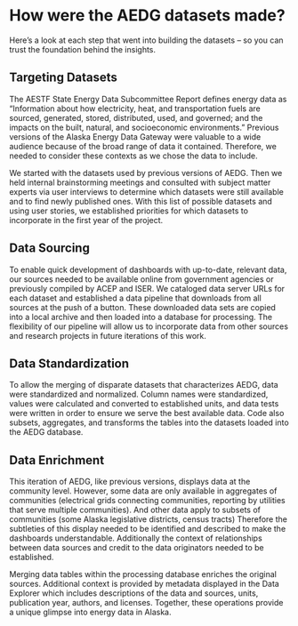 # How were the AEDG datasets made?

Here’s a look at each step that went into building the datasets – so you can trust the foundation behind the insights.

## Targeting Datasets

The AESTF State Energy Data Subcommittee Report defines energy data as “Information about how electricity, heat, and transportation fuels are sourced, generated, stored, distributed, used, and governed; and the impacts on the built, natural, and socioeconomic environments.” Previous versions of the Alaska Energy Data Gateway were valuable to a wide audience because of the broad range of data it contained. Therefore, we needed to consider these contexts as we chose the data to include.

We started with the datasets used by previous versions of AEDG. Then we held internal brainstorming meetings and consulted with subject matter experts via user interviews to determine which datasets were still available and to find newly published ones. With this list of possible datasets and using user stories, we established priorities for which datasets to incorporate in the first year of the project.

## Data Sourcing

To enable quick development of dashboards with up-to-date, relevant data, our sources needed to be available online from government agencies or previously compiled by ACEP and ISER. We cataloged data server URLs for each dataset and established a data pipeline that downloads from all sources at the push of a button. These downloaded data sets are copied into a local archive and then loaded into a database for processing. The flexibility of our pipeline will allow us to incorporate data from other sources and research projects in future iterations of this work.

## Data Standardization

To allow the merging of disparate datasets that characterizes AEDG, data were standardized and normalized. Column names were standardized, values were calculated and converted to established units, and data tests were written in order to ensure we serve the best available data. Code also subsets, aggregates, and transforms the tables into the datasets loaded into the AEDG database.

## Data Enrichment

This iteration of AEDG, like previous versions, displays data at the community level. However, some data are only available in aggregates of communities (electrical grids connecting communities, reporting by utilities that serve multiple communities). And other data apply to subsets of communities (some Alaska legislative districts, census tracts) Therefore the subtleties of this display needed to be identified and described to make the dashboards understandable. Additionally the context of relationships between data sources and credit to the data originators needed to be established.

Merging data tables within the processing database enriches the original sources. Additional context is provided by metadata displayed in the Data Explorer which includes descriptions of the data and sources, units, publication year, authors, and licenses. Together, these operations provide a unique glimpse into energy data in Alaska.
